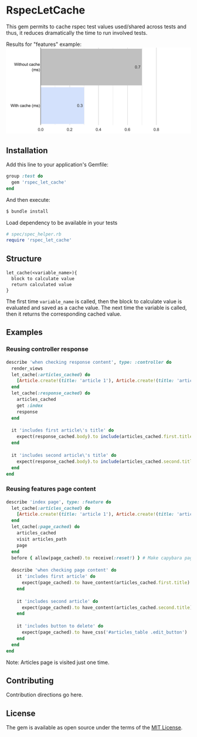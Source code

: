 # RspecLetCache
This gem permits to cache rspec test values used/shared across tests and thus, it reduces dramatically the time to run involved tests.

Results for "features" example:
![A test image](docs/image.png)

## Installation
Add this line to your application's Gemfile:

```ruby
group :test do
  gem 'rspec_let_cache'
end
```

And then execute:
```bash
$ bundle install
```

Load dependency to be available in your tests
```ruby
# spec/spec_helper.rb
require 'rspec_let_cache'
```

## Structure
  ```
  let_cache(<variable_name>){ 
    block to calculate value
    return calculated value
  }
  ```
  The first time `variable_name` is called, then the block to calculate value is evaluated and saved as a cache value. 
  The next time the variable is called, then it returns the corresponding cached value.

## Examples
### Reusing controller response
```ruby
describe 'when checking response content', type: :controller do
  render_views
  let_cache(:articles_cached) do
    [Article.create!(title: 'article 1'), Article.create!(title: 'article 2')]
  end
  let_cache(:response_cached) do
    articles_cached
    get :index
    response
  end

  it 'includes first article\'s title' do
    expect(response_cached.body).to include(articles_cached.first.title)
  end

  it 'includes second article\'s title' do
    expect(response_cached.body).to include(articles_cached.second.title)
  end
end    
```

### Reusing features page content
```ruby
describe 'index page', type: :feature do
  let_cache(:articles_cached) do
    [Article.create!(title: 'article 1'), Article.create!(title: 'article 2')]
  end
  let_cache(:page_cached) do
    articles_cached
    visit articles_path
    page
  end
  before { allow(page_cached).to receive(:reset!) } # Make capybara page to be reusable
  
  describe 'when checking page content' do
    it 'includes first article' do
      expect(page_cached).to have_content(articles_cached.first.title)
    end
  
    it 'includes second article' do
      expect(page_cached).to have_content(articles_cached.second.title)
    end
  
    it 'includes button to delete' do
      expect(page_cached).to have_css('#articles_table .edit_button')
    end
  end
end
```
  Note: Articles page is visited just one time.

## Contributing
Contribution directions go here.

## License
The gem is available as open source under the terms of the [MIT License](https://opensource.org/licenses/MIT).
